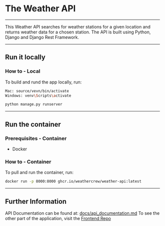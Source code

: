 # The Weather API

---

This Weather API searches for weather stations for a given location and returns weather data for a chosen station.
The API is built using Python, Django and Django Rest Framework.

---

## Run it locally

### How to - Local

To build and rund the app locally, run:

```bash
Mac: source/vevn/bin/activate
Windows: venv\Scripts\activate
```

```bash
python manage.py runserver
```

---

## Run the container

### Prerequisites - Container

- Docker

### How to - Container

To pull and run the container, run:

```bash
docker run -p 8000:8000 ghcr.io/weathercrew/weather-api:latest
```

---

## Further Information

API Documentation can be found at: [docs/api_documentation.md](docs/api_documentation.md) 
To see the other part of the application, visit the [Frontend Repo](https://github.com/WeatherCrew/weather-ui)



